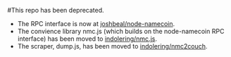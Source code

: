 #This repo has been deprecated.

* The RPC interface is now at [joshbeal/node-namecoin](https://github.com/joshbeal/node-namecoin).
* The convience library nmc.js (which builds on the node-namecoin RPC interface) has been moved to [indolering/nmc.js](https://github.com/indolering/nmc.js).
* The scraper, dump.js, has been moved to [indolering/nmc2couch](https://github.com/indolering/nmc2couch).
